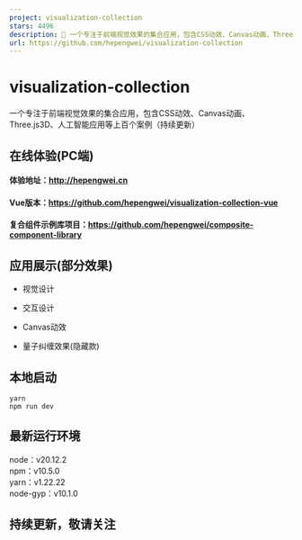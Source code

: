 ```yaml
---
project: visualization-collection
stars: 4496
description: 🌈 一个专注于前端视觉效果的集合应用，包含CSS动效、Canvas动画、Three.js3D、人工智能应用等上百个案例（持续更新）
url: https://github.com/hepengwei/visualization-collection
---
```


visualization-collection
========================

一个专注于前端视觉效果的集合应用，包含CSS动效、Canvas动画、Three.js3D、人工智能应用等上百个案例（持续更新）

在线体验(PC端)
---------

#### 体验地址：http://hepengwei.cn

#### Vue版本：https://github.com/hepengwei/visualization-collection-vue

#### 复合组件示例库项目：https://github.com/hepengwei/composite-component-library

  

应用展示(部分效果)
----------

-   视觉设计

-   交互设计

-   Canvas动效

-   量子纠缠效果(隐藏款)

  

本地启动
----

```
yarn
npm run dev
```

最新运行环境
------

node：v20.12.2  
npm：v10.5.0  
yarn：v1.22.22  
node-gyp：v10.1.0  

持续更新，敬请关注
---------
